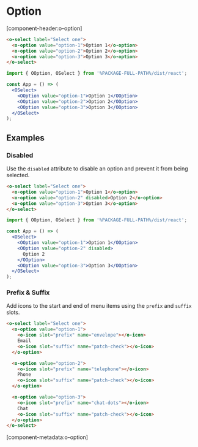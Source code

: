 # Option

[component-header:o-option]

```html preview
<o-select label="Select one">
  <o-option value="option-1">Option 1</o-option>
  <o-option value="option-2">Option 2</o-option>
  <o-option value="option-3">Option 3</o-option>
</o-select>
```

```jsx react
import { OOption, OSelect } from '%PACKAGE-FULL-PATH%/dist/react';

const App = () => (
  <OSelect>
    <OOption value="option-1">Option 1</OOption>
    <OOption value="option-2">Option 2</OOption>
    <OOption value="option-3">Option 3</OOption>
  </OSelect>
);
```

## Examples

### Disabled

Use the `disabled` attribute to disable an option and prevent it from being selected.

```html preview
<o-select label="Select one">
  <o-option value="option-1">Option 1</o-option>
  <o-option value="option-2" disabled>Option 2</o-option>
  <o-option value="option-3">Option 3</o-option>
</o-select>
```

```jsx react
import { OOption, OSelect } from '%PACKAGE-FULL-PATH%/dist/react';

const App = () => (
  <OSelect>
    <OOption value="option-1">Option 1</OOption>
    <OOption value="option-2" disabled>
      Option 2
    </OOption>
    <OOption value="option-3">Option 3</OOption>
  </OSelect>
);
```

### Prefix & Suffix

Add icons to the start and end of menu items using the `prefix` and `suffix` slots.

```html preview
<o-select label="Select one">
  <o-option value="option-1">
    <o-icon slot="prefix" name="envelope"></o-icon>
    Email
    <o-icon slot="suffix" name="patch-check"></o-icon>
  </o-option>

  <o-option value="option-2">
    <o-icon slot="prefix" name="telephone"></o-icon>
    Phone
    <o-icon slot="suffix" name="patch-check"></o-icon>
  </o-option>

  <o-option value="option-3">
    <o-icon slot="prefix" name="chat-dots"></o-icon>
    Chat
    <o-icon slot="suffix" name="patch-check"></o-icon>
  </o-option>
</o-select>
```

[component-metadata:o-option]
